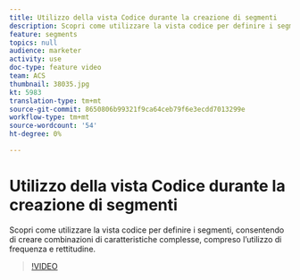 ```yaml
---
title: Utilizzo della vista Codice durante la creazione di segmenti
description: Scopri come utilizzare la vista codice per definire i segmenti, consentendo di creare combinazioni di caratteristiche complesse, compreso l’utilizzo di frequenza e rettitudine.
feature: segments
topics: null
audience: marketer
activity: use
doc-type: feature video
team: ACS
thumbnail: 38035.jpg
kt: 5983
translation-type: tm+mt
source-git-commit: 8650806b99321f9ca64ceb79f6e3ecdd7013299e
workflow-type: tm+mt
source-wordcount: '54'
ht-degree: 0%

---
```



# Utilizzo della vista Codice durante la creazione di segmenti

Scopri come utilizzare la vista codice per definire i segmenti, consentendo di creare combinazioni di caratteristiche complesse, compreso l’utilizzo di frequenza e rettitudine.

>[!VIDEO](https://video.tv.adobe.com/v/38035/?quality=12&learn=on)
